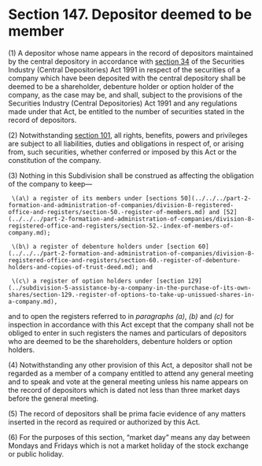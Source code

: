 # Section 147. Depositor deemed to be member

\(1\) A depositor whose name appears in the record of depositors maintained by the central depository in accordance with [section 34](../../../part-2-formation-and-administration-of-companies/division-5-constitution-of-a-company/section-34.-form-of-constitution.md) of the Securities Industry \(Central Depositories\) Act 1991 in respect of the securities of a company which have been deposited with the central depository shall be deemed to be a shareholder, debenture holder or option holder of the company, as the case may be, and shall, subject to the provisions of the Securities Industry \(Central Depositories\) Act 1991 and any regulations made under that Act, be entitled to the number of securities stated in the record of depositors.

\(2\) Notwithstanding [section 101](../subdivision-2-share-certificate-title-transfer-and-transmission/section-101.-registration-of-members-constitute-as-evidence-of-legal-title.md), all rights, benefits, powers and privileges are subject to all liabilities, duties and obligations in respect of, or arising from, such securities, whether conferred or imposed by this Act or the constitution of the company.

\(3\) Nothing in this Subdivision shall be construed as affecting the obligation of the company to keep—

     \(a\) a register of its members under [sections 50](../../../part-2-formation-and-administration-of-companies/division-8-registered-office-and-registers/section-50.-register-of-members.md) and [52](../../../part-2-formation-and-administration-of-companies/division-8-registered-office-and-registers/section-52.-index-of-members-of-company.md); 

     \(b\) a register of debenture holders under [section 60](../../../part-2-formation-and-administration-of-companies/division-8-registered-office-and-registers/section-60.-register-of-debenture-holders-and-copies-of-trust-deed.md); and 

     \(c\) a register of option holders under [section 129](../subdivision-5-assistance-by-a-company-in-the-purchase-of-its-own-shares/section-129.-register-of-options-to-take-up-unissued-shares-in-a-company.md),

and to open the registers referred to in _paragraphs \(a\)_, _\(b\)_ and _\(c\)_ for inspection in accordance with this Act except that the company shall not be obliged to enter in such registers the names and particulars of depositors who are deemed to be the shareholders, debenture holders or option holders.

\(4\) Notwithstanding any other provision of this Act, a depositor shall not be regarded as a member of a company entitled to attend any general meeting and to speak and vote at the general meeting unless his name appears on the record of depositors which is dated not less than three market days before the general meeting.

\(5\) The record of depositors shall be prima facie evidence of any matters inserted in the record as required or authorized by this Act.

\(6\) For the purposes of this section, “market day” means any day between Mondays and Fridays which is not a market holiday of the stock exchange or public holiday.

